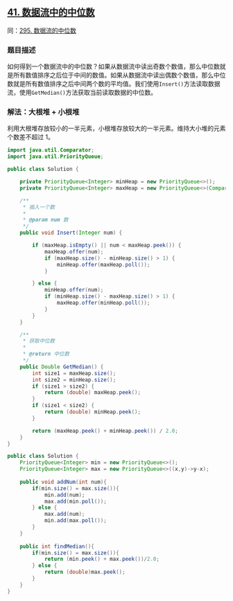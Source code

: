 ## [41. 数据流中的中位数](https://leetcode.cn/problems/shu-ju-liu-zhong-de-zhong-wei-shu-lcof/)
同：[295. 数据流的中位数](https://leetcode.cn/problems/find-median-from-data-stream/description/)
### 题目描述

如何得到一个数据流中的中位数？如果从数据流中读出奇数个数值，那么中位数就是所有数值排序之后位于中间的数值。如果从数据流中读出偶数个数值，那么中位数就是所有数值排序之后中间两个数的平均值。我们使用`Insert()`方法读取数据流，使用`GetMedian()`方法获取当前读取数据的中位数。

### 解法：大根堆 + 小根堆

利用大根堆存放较小的一半元素，小根堆存放较大的一半元素。维持大小堆的元素个数差不超过 1。

```java
import java.util.Comparator;
import java.util.PriorityQueue;

public class Solution {

    private PriorityQueue<Integer> minHeap = new PriorityQueue<>();
    private PriorityQueue<Integer> maxHeap = new PriorityQueue<>(Comparator.reverseOrder());

    /**
     * 插入一个数
     *
     * @param num 数
     */
    public void Insert(Integer num) {

        if (maxHeap.isEmpty() || num < maxHeap.peek()) {
            maxHeap.offer(num);
            if (maxHeap.size() - minHeap.size() > 1) {
                minHeap.offer(maxHeap.poll());
            }

        } else {
            minHeap.offer(num);
            if (minHeap.size() - maxHeap.size() > 1) {
                maxHeap.offer(minHeap.poll());
            }
        }
    }

    /**
     * 获取中位数
     *
     * @return 中位数
     */
    public Double GetMedian() {
        int size1 = maxHeap.size();
        int size2 = minHeap.size();
        if (size1 > size2) {
            return (double) maxHeap.peek();
        }
        if (size1 < size2) {
            return (double) minHeap.peek();
        }

        return (maxHeap.peek() + minHeap.peek()) / 2.0;
    }
}
```

````java
public class Solution {
    PriorityQueue<Integer> min = new PriorityQueue<>();
    PriorityQueue<Integer> max = new PriorityQueue<>((x,y)->y-x);
    
    public void addNum(int num){
        if(min.size() = max.size()){
            min.add(num);
            max.add(min.poll());
        } else {
            max.add(num);
            min.add(max.poll());
        }
    }
    
    public int findMedian(){
        if(min.size() = max.size()){
            return (min.peek() + max.peek())/2.0;
        } else {
            return (double)max.peek();
        }
    }
}
````